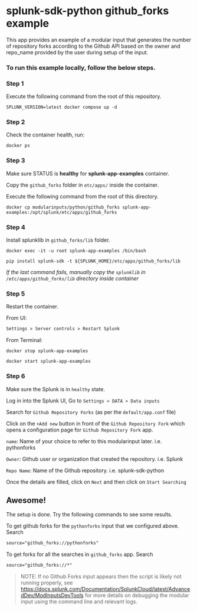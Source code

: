 splunk-sdk-python github_forks example
========================================

This app provides an example of a modular input that generates the number of repository forks according to the Github API based on the owner and repo_name provided by the user during setup of the input.

### To run this example locally, follow the below steps.

### Step 1
Execute the following command from the root of this repository.
```shell
SPLUNK_VERSION=latest docker compose up -d
```

### Step 2

Check the container health, run:
```shell
docker ps
```

### Step 3

Make sure STATUS is **healthy** for **splunk-app-examples** container.

Copy the `github_forks` folder in `etc/apps/` inside the container.

Execute the following command from the root of this directory.
```shell
docker cp modularinputs/python/github_forks splunk-app-examples:/opt/splunk/etc/apps/github_forks
```

### Step 4

Install splunklib in `github_forks/lib` folder. 
```shell
docker exec -it -u root splunk-app-examples /bin/bash
```
```shell
pip install splunk-sdk -t ${SPLUNK_HOME}/etc/apps/github_forks/lib
```
*If the last command fails, manually copy the `splunklib` in `/etc/apps/github_forks/lib` directory inside container*

### Step 5

Restart the container.

From UI:
```markdown
Settings > Server controls > Restart Splunk
```

From Terminal:
```shell
docker stop splunk-app-examples
```
```shell
docker start splunk-app-examples
```

### Step 6

Make sure the Splunk is in `healthy` state.

Log in into the Splunk UI, Go to `Settings > DATA > Data inputs`

Search for `Github Repository Forks` (as per the `default/app.conf` file)

Click on the `+Add new` button in front of the `Github Repository Fork` which opens a configuration page for `Github Repository Fork` app.

`name`: Name of your choice to refer to this modularinput later. i.e. pythonforks 

`Owner`: Github user or organization that created the repository. i.e. Splunk

`Repo Name`: Name of the Github repository. i.e. splunk-sdk-python

Once the details are filled, click on `Next` and then click on `Start Searching`


## Awesome!

The setup is done. Try the following commands to see some results.

To get github forks for the `pythonforks` input that we configured above. Search
```markdown
source="github_forks://pythonforks"
```

To get forks for all the searches in `github_forks` app. Search
```markdown
source="github_forks://*"
```

> NOTE: If no Github Forks input appears then the script is likely not running properly, see https://docs.splunk.com/Documentation/SplunkCloud/latest/AdvancedDev/ModInputsDevTools for more details on debugging the modular input using the command line and relevant logs.
